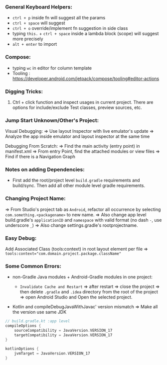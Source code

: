 ### General Keyboard Helpers:
- `ctrl + p` inside fn will suggest all the params
- `ctrl + space` will suggest
- `ctrl + o` override/implement fn suggestion in side class
- typing `this.` + `ctrl + space` inside a lambda block (scope) will suggest more precisely
- `alt + enter` to import
### Compose:
- typing `wc` in editor for column template
- Tooling : https://developer.android.com/jetpack/compose/tooling#editor-actions

### Digging Tricks:
1. Ctrl + click function and inspect usages in current project. There are options for include/exclude Test classes, preview sources, etc. 

### Jump Start Unknown/Other's Project:
Visual Debugging: 
=> Use layout Inspector with live emulator's update
=> Analyze the app inside emulator and layout inspector at the same time

Debugging From Scratch:
=> Find the main activity (entry point) in manifest.xml
=> From entry Point, find the attached modules or view files
=> Find if there is a Navigation Graph

### Notes on adding Dependencies:
* First add the root/project level `build.gradle` requirements and build/sync. Then add all other module level gradle requirements.

### Changing Project Name:
=> From Studio's project tab as `Android`, refactor all occurrence by selecting `com.something.<packagename>` to new name. 
=> Also change app level build.gradle's `applicationID` and `namespace` with valid format (no dash `-`, use underscore `_`)
=> Also change settings.gradle's rootprojectname. 

### Easy Debug:
Add Associated Class (tools:context) in root layout element per file => `tools:context="com.domain.project.package.className"`

### Some Common Errors:
* non-Gradle Java modules + Android-Gradle modules in one project:
    - `Invalidate Cache and Restart` => after restart => close the project => then delete `.gradle` and `.idea` directory from the root of the project => open Android Studio and Open the selected project.

* Kotlin and compileDebugJavaWithJavac' version mismatch => Make all the version use same JDK
```kotlin
// build.gradle.kt :app level
compileOptions {
    sourceCompatibility = JavaVersion.VERSION_17
    targetCompatibility = JavaVersion.VERSION_17
}

kotlinOptions {
    jvmTarget = JavaVersion.VERSION_17
}
```